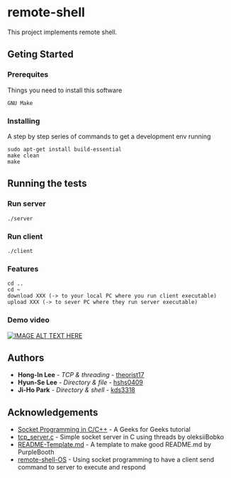 # remote-shell

This project implements remote shell.

## Geting Started

### Prerequites

Things you need to install this software

```
GNU Make
```
### Installing

A step by step series of commands to get a development env running

```
sudo apt-get install build-essential
make clean
make
```

## Running the tests

### Run server

```
./server
```

### Run client

```
./client
```

### Features
```
cd ..
cd ~
download XXX (-> to your local PC where you run client executable)
upload XXX (-> to sever PC where they run server executable)
```
### Demo video
[![IMAGE ALT TEXT HERE](https://img.youtube.com/vi/xxOsv9KBbQU/0.jpg)](https://www.youtube.com/watch?v=xxOsv9KBbQU)

## Authors
* **Hong-In Lee** - *TCP & threading* - [theorist17](https://github.com/theorist17)
* **Hyun-Se Lee** - *Directory & file* - [hshs0409](https://github.com/hshs0409)
* **Ji-Ho Park** - *Directory & shell* - [kds3318](https://github.com/kds3318)

## Acknowledgements 

* [Socket Programming in C/C++](https://www.geeksforgeeks.org/socket-programming-cc/) - A Geeks for Geeks tutorial
* [tcp_server.c](https://gist.github.com/oleksiiBobko/43d33b3c25c03bcc9b2b) - Simple socket server in C using threads by oleksiiBobko
* [README-Template.md](https://gist.github.com/PurpleBooth/109311bb0361f32d87a2) - A template to make good README.md by PurpleBooth
* [remote-shell-OS](https://github.com/ptenteromano/remote-shell-OS) - Using socket programming to have a client send command to server to execute and respond

